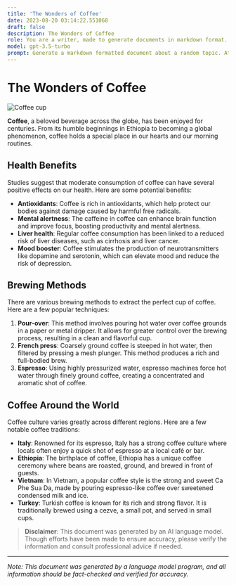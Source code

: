 ```yaml
---
title: 'The Wonders of Coffee'
date: 2023-08-20 03:14:22.551068
draft: false
description: The Wonders of Coffee
role: You are a writer, made to generate documents in markdown format. It is very important that all of the documents you generate are in valid markdown format.
model: gpt-3.5-turbo
prompt: Generate a markdown formatted document about a random topic. At the bottom, include a disclaimer explaining that the document was generated by you. The first line of the document should be the title. Make sure that the entire document is in proper markdown format, using a mix of various tags to make the document visually appealing.
---
```


# The Wonders of Coffee

![Coffee cup](https://example.com/coffee-cup.jpg)

**Coffee**, a beloved beverage across the globe, has been enjoyed for centuries. From its humble beginnings in Ethiopia to becoming a global phenomenon, coffee holds a special place in our hearts and our morning routines.

## Health Benefits

Studies suggest that moderate consumption of coffee can have several positive effects on our health. Here are some potential benefits:

- **Antioxidants**: Coffee is rich in antioxidants, which help protect our bodies against damage caused by harmful free radicals.
- **Mental alertness**: The caffeine in coffee can enhance brain function and improve focus, boosting productivity and mental alertness.
- **Liver health**: Regular coffee consumption has been linked to a reduced risk of liver diseases, such as cirrhosis and liver cancer.
- **Mood booster**: Coffee stimulates the production of neurotransmitters like dopamine and serotonin, which can elevate mood and reduce the risk of depression.

## Brewing Methods

There are various brewing methods to extract the perfect cup of coffee. Here are a few popular techniques:

1. **Pour-over**: This method involves pouring hot water over coffee grounds in a paper or metal dripper. It allows for greater control over the brewing process, resulting in a clean and flavorful cup.
2. **French press**: Coarsely ground coffee is steeped in hot water, then filtered by pressing a mesh plunger. This method produces a rich and full-bodied brew.
3. **Espresso**: Using highly pressurized water, espresso machines force hot water through finely ground coffee, creating a concentrated and aromatic shot of coffee.

## Coffee Around the World

Coffee culture varies greatly across different regions. Here are a few notable coffee traditions:

- **Italy**: Renowned for its espresso, Italy has a strong coffee culture where locals often enjoy a quick shot of espresso at a local café or bar.
- **Ethiopia**: The birthplace of coffee, Ethiopia has a unique coffee ceremony where beans are roasted, ground, and brewed in front of guests.
- **Vietnam**: In Vietnam, a popular coffee style is the strong and sweet Ca Phe Sua Da, made by pouring espresso-like coffee over sweetened condensed milk and ice.
- **Turkey**: Turkish coffee is known for its rich and strong flavor. It is traditionally brewed using a cezve, a small pot, and served in small cups.

> **Disclaimer**: This document was generated by an AI language model. Though efforts have been made to ensure accuracy, please verify the information and consult professional advice if needed.

---

*Note: This document was generated by a language model program, and all information should be fact-checked and verified for accuracy.*